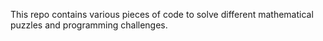 This repo contains various pieces of code to solve different mathematical puzzles and programming challenges.
